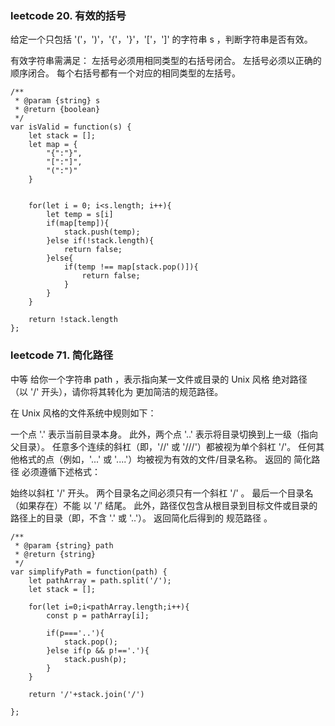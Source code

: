 ### leetcode 20. 有效的括号
给定一个只包括 '('，')'，'{'，'}'，'['，']' 的字符串 s ，判断字符串是否有效。

有效字符串需满足：
左括号必须用相同类型的右括号闭合。
左括号必须以正确的顺序闭合。
每个右括号都有一个对应的相同类型的左括号。
 

```
/**
 * @param {string} s
 * @return {boolean}
 */
var isValid = function(s) {
    let stack = [];
    let map = {
        "{":"}",
        "[":"]",
        "(":")"
    }


    for(let i = 0; i<s.length; i++){
        let temp = s[i]
        if(map[temp]){
            stack.push(temp);
        }else if(!stack.length){
            return false;           
        }else{
            if(temp !== map[stack.pop()]){
                return false;
            }
        }
    }

    return !stack.length
};
```

### leetcode 71. 简化路径
中等
给你一个字符串 path ，表示指向某一文件或目录的 Unix 风格 绝对路径 （以 '/' 开头），请你将其转化为 更加简洁的规范路径。

在 Unix 风格的文件系统中规则如下：

一个点 '.' 表示当前目录本身。
此外，两个点 '..' 表示将目录切换到上一级（指向父目录）。
任意多个连续的斜杠（即，'//' 或 '///'）都被视为单个斜杠 '/'。
任何其他格式的点（例如，'...' 或 '....'）均被视为有效的文件/目录名称。
返回的 简化路径 必须遵循下述格式：

始终以斜杠 '/' 开头。
两个目录名之间必须只有一个斜杠 '/' 。
最后一个目录名（如果存在）不能 以 '/' 结尾。
此外，路径仅包含从根目录到目标文件或目录的路径上的目录（即，不含 '.' 或 '..'）。
返回简化后得到的 规范路径 。

```
/**
 * @param {string} path
 * @return {string}
 */
var simplifyPath = function(path) {
    let pathArray = path.split('/');
    let stack = [];

    for(let i=0;i<pathArray.length;i++){
        const p = pathArray[i];
        
        if(p==='..'){
            stack.pop();
        }else if(p && p!=='.'){
            stack.push(p);
        }
    }

    return '/'+stack.join('/')

};
```